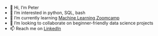 - 👋 Hi, I’m Peter
- 👀 I’m interested in python, SQL, bash
- 🌱 I’m currently learning [Machine Learning Zoomcamp](https://datatalks.club/blog/machine-learning-zoomcamp.html)
- 💞️ I’m looking to collaborate on beginner-friendly data science projects
- 📫 Reach me on [LinkedIn](https://www.linkedin.com/in/p%C3%A9ter-rikk-b848901a2/)

<!---
azapeti/azapeti is a ✨ special ✨ repository because its `README.md` (this file) appears on your GitHub profile.
You can click the Preview link to take a look at your changes.
--->
